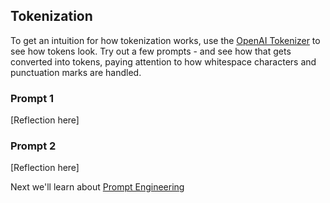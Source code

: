 ## Tokenization
To get an intuition for how tokenization works, use the [OpenAI Tokenizer](https://platform.openai.com/tokenizer) to see how tokens look. Try out a few prompts - and see how that gets converted into tokens, paying attention to how whitespace characters and punctuation marks are handled. 

### Prompt 1
[Reflection here]

### Prompt 2
[Reflection here]


Next we'll learn about [Prompt Engineering](../lesson2/writing-prompts.md)
